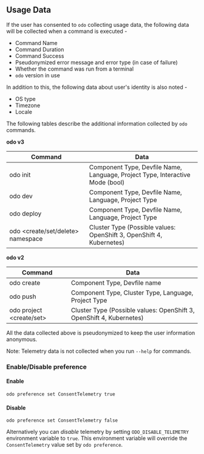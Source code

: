 Usage Data
---

If the user has consented to `odo` collecting usage data, the following data will be collected when a command is executed -

* Command Name
* Command Duration
* Command Success
* Pseudonymized error message and error type (in case of failure)
* Whether the command was run from a terminal
* `odo` version in use

In addition to this, the following data about user's identity is also noted - 
* OS type
* Timezone
* Locale

The following tables describe the additional information collected by `odo` commands.

**odo v3**

| Command                           | Data                                                                          |
|-----------------------------------|-------------------------------------------------------------------------------|
| odo init                          | Component Type, Devfile Name, Language, Project Type, Interactive Mode (bool) |
| odo dev                           | Component Type, Devfile Name, Language, Project Type                          |
| odo deploy                        | Component Type, Devfile Name, Language, Project Type                          |
| odo <create/set/delete> namespace | Cluster Type (Possible values: OpenShift 3, OpenShift 4, Kubernetes)          |

**odo v2**

| Command                  | Data                                                                 |
|--------------------------|----------------------------------------------------------------------|
| odo create               | Component Type, Devfile name                                         |
| odo push                 | Component Type, Cluster Type, Language, Project Type                 |
| odo project <create/set> | Cluster Type (Possible values: OpenShift 3, OpenShift 4, Kubernetes) |


All the data collected above is pseudonymized to keep the user information anonymous.

Note: Telemetry data is not collected when you run `--help` for commands.

###  Enable/Disable preference

#### Enable
`odo preference set ConsentTelemetry true`

#### Disable
`odo preference set ConsentTelemetry false`

Alternatively you can _disable_ telemetry by setting `ODO_DISABLE_TELEMETRY` environment variable to `true`.
This environment variable will override the `ConsentTelemetry` value set by `odo preference`.
